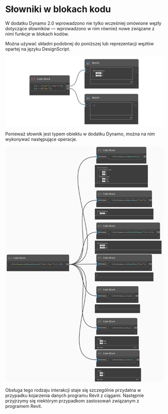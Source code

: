 # Słowniki w blokach kodu 

W dodatku Dynamo 2.0 wprowadzono nie tylko wcześniej omówione węzły dotyczące słowników — wprowadzono w nim również nowe związane z nimi funkcje w blokach kodów.

Można używać składni podobnej do poniższej lub reprezentacji węzłów opartej na języku DesignScript.

![](<../images/5-5/1/what is a dictionary - what are the changes (1) (2).jpg>)

Ponieważ słownik jest typem obiektu w dodatku Dynamo, można na nim wykonywać następujące operacje.

![](../images/5-5/3/dictionariesincb-actionswithcodeblocks.jpg)

Obsługa tego rodzaju interakcji staje się szczególnie przydatna w przypadku kojarzenia danych programu Revit z ciągami. Następnie przyjrzymy się niektórym przypadkom zastosowań związanym z programem Revit.
